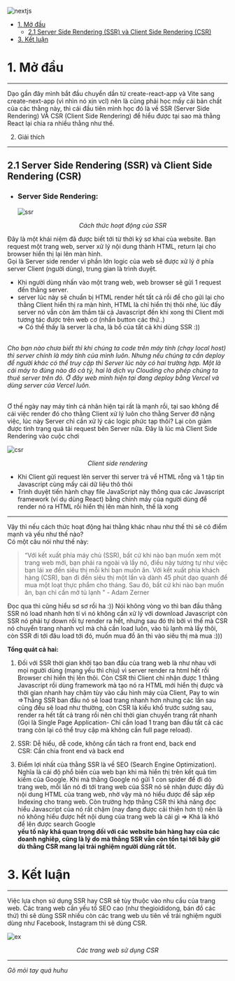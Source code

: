 ![nextjs](https://www.altamira.ai/wp-content/uploads/2022/12/CSR-vs-SSR-768x432.png.webp)

- [1. Mở đầu](#1-mở-đầu)
  - [2.1 Server Side Rendering (SSR) và Client Side Rendering (CSR)](#21-server-side-rendering-ssr-và-client-side-rendering-csr)
- [3. Kết luận](#3-kết-luận)

# 1. Mở đầu

---

Dạo gần đây mình bắt đầu chuyển dần từ create-react-app và Vite sang create-next-app (vì nhìn nó xịn vcl) nên là cũng phải học mấy cái bản chất của các thằng này, thì cái đầu tiên mình học đó là về SSR (Server Side Rendering) VÀ CSR (Client Side Rendering) để hiểu được tại sao mà thằng React lại chia ra nhiều thằng như thế.

2. Giải thích

---

## 2.1 Server Side Rendering (SSR) và Client Side Rendering (CSR)

- ### Server Side Rendering:
  ![ssr](https://vomanhkien.com/wp-content/uploads/2020/09/ssr.png 'Cách thức hoạt động của Server Side Rendering')
  <p align='center' text=''>
  <i>  Cách thức hoạt động của SSR</i>

</p>
Đây là một khái niệm đã được biết tới từ thời kỳ sơ khai của website.
 Bạn request một trang web, server xử lý nội dung thành HTML, return lại cho browser hiển thị lại lên màn hình. 
 <br/>
 Gọi là Server side render vì phần lớn logic của web sẽ được xử lý ở phía server
Client (người dùng), trung gian là trình duyệt.

- Khi người dùng nhấn vào một trang web, web browser sẽ gửi 1 request đến thằng server.
- server lúc này sẽ chuẩn bị HTML render hết tất cả rồi để cho gửi lại cho thằng Client hiển thị ra màn hình, HTML là chỉ hiển thị thôi nhé, lúc đấy server nó vẫn còn âm thầm tải cả Javascript đến khi xong thì Client mới tương tác được trên web cơ (nhấn button các thứ..) <br/> => Có thể thấy là server là cha, là bố của tất cả khi dùng SSR :)) <br> <br/>

_Cho bạn nào chưa biết thì khi chúng ta code trên máy tính (chạy local host) thì server chính là máy tính của mình luôn. Nhưng nếu chúng ta cần deploy để người khác có thể truy cập thì Server lúc này có hai trường hợp. Một là cái máy to đùng nào đó cả tỷ, hai là dịch vụ Clouding cho phép chúng ta thuê server trên đó. Ở đây web mình hiện tại đang deploy bằng Vercel và dùng server của Vercel luôn._

<br/>
Ơ thế ngày nay máy tính cá nhân hiện tại rất là mạnh rồi, tại sao không để cái việc render đó cho thằng Client xử lý luôn cho thằng Server đỡ nặng việc, lúc này Server chỉ cần xử lý các logic phức tạp thôi? Lại còn giảm được tình trạng quá tải request bên Server nữa. 
Đây là lúc mà Client Side Rendering vào cuộc chơi

![csr](https://vomanhkien.com/wp-content/uploads/2020/09/csr.png)

  <p align='center' text=''>
  <i> Client side rendering</i>

- Khi Client gửi request lên server thì server trả về HTML rỗng và 1 tập tin Javascript cùng mấy cái dữ liệu thô thôi
- Trình duyệt tiến hành chạy file JavaScript này thông qua các Javascript framework (ví dụ dùng React) bằng chính máy của người dùng để render nó ra HTML rồi hiển thị lên màn hình, thế là xong

---

Vậy thì nếu cách thức hoạt động hai thằng khác nhau như thế thì sẽ có điểm mạnh và yếu như thế nào? <br/> Có một câu nói như thế này: <br/>

> “Với kết xuất phía máy chủ (SSR), bất cứ khi nào bạn muốn xem một trang web mới, bạn phải ra ngoài và lấy nó, điều này tương tự như việc bạn lái xe đến siêu thị mỗi khi bạn muốn ăn. Với kết xuất phía khách hàng (CSR), bạn đi đến siêu thị một lần và dành 45 phút dạo quanh để mua một loạt thực phẩm cho tháng. Sau đó, bất cứ khi nào bạn muốn ăn, bạn chỉ cần mở tủ lạnh ” - Adam Zerner

Đọc qua thì cũng hiểu sơ sơ rồi ha :)) Nói không vòng vo thì ban đầu thằng SSR nó load nhanh hơn tí vì nó không cần xử lý với download Javascript còn SSR nó phải tự down rồi tự render ra hết, nhưng sau đó thì bởi vì thế mà CSR nó chuyển trang nhanh vcl mà chả cần load luôn, vào tủ lạnh mà lấy thôi, còn SSR đi tới đâu load tới đó, muốn mua đồ ăn thì vào siêu thị mà mua :)))

**Tổng quát cả hai:**

1. Đối với SSR thời gian khởi tạo ban đầu của trang web là như nhau với mọi người dùng (mạng yếu thì chịu) vì server render ra html hết rồi Browser chỉ hiển thị lên thôi. Còn CSR thì Client chỉ nhận được 1 thằng Javascript rồi dùng framework mà tạo nó ra HTML mới hiển thị được và thời gian nhanh hay chậm tùy vào cấu hình máy của Client, Pay to win <br/>=>Thằng SSR ban đầu nó sẽ load trang nhanh hơn nhưng các lần sau cũng đều sẽ load như thường, còn CSR là kiểu khổ trước sướng sau, render ra hết tất cả trang rồi nên chỉ thời gian chuyển trang rất nhanh (Gọi là Single Page Application- Chỉ cần load 1 trang ban đầu tất cả các trang còn lại có thể truy cập mà không cần full page reload).

2. SSR: Dễ hiểu, dễ code, không cần tách ra front end, back end<br/> CSR: Cần chia front end và back end

3. Điểm lợi nhất của thằng SSR là về SEO (Search Engine Optimization). Nghĩa là cái độ phổ biến của web bạn khi mà hiển thị trên kết quả tìm kiếm của Google. Khi mà thằng Google nó gửi 1 con spider để đi dò trang web, mỗi lần nó đi tới trang web của SSR nó sẽ nhận được đầy đủ nội dung HTML của trang web, nhờ vậy mà nó hiểu được để sắp xếp Indexing cho trang web. Còn trường hợp thằng CSR thì khả năng đọc hiểu Javascript của nó rất chậm (nay đang được cải thiện hơn tí) nên là nó không hiểu được hết nội dung của trang web là cái gì => Khá là khó để lên được search Google<br> **yếu tố này khá quan trọng đối với các website bán hàng hay của các doanh nghiêp, cũng là lý do mà thằng SSR vẫn còn tồn tại tới bây giờ dù thằng CSR mang lại trải nghiệm người dùng rất tốt.**

# 3. Kết luận

---

Việc lựa chọn sử dụng SSR hay CSR sẽ tùy thuộc vào nhu cầu của trang web. Các trang web cần yếu tố SEO cao (như thegioididong, bán đồ các thứ) thì sẽ dùng SSR nhiều còn các trang web ưu tiên về trải nghiệm người dùng như Facebook, Instagram thì sẽ dùng CSR.

![ex](https://toidicodedao.files.wordpress.com/2018/08/netflix-airbnb-airbnb-the-largest-accommodation-provider-owns-no-real-24787760-e1534063448684.png)

<p align='center'> <i>Các trang web sử dụng CSR<i/> <br/>

---

Gõ mỏi tay quá huhu
